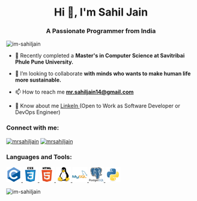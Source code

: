 <h1 align="center">Hi 👋, I'm Sahil Jain</h1>
<h3 align="center">A Passionate Programmer from India</h3>

<p align="left"> <img src="https://komarev.com/ghpvc/?username=im-sahiljain&label=Profile%20views&color=0e75b6&style=flat" alt="im-sahiljain" /> </p>

- 🌱 Recently completed a **Master's in Computer Science at Savitribai Phule Pune University.**

- 👯 I’m looking to collaborate **with minds who wants to make human life more sustainable.**

- 📫 How to reach me **mr.sahiljain14@gmail.com**

- 📄 Know about me  <a href="https://www.linkedin.com/in/mrsahiljain/">LinkeIn </a> (Open to Work as Software Developer or DevOps Engineer)

<h3 align="left">Connect with me:</h3>
<p align="left">
<a href="https://linkedin.com/in/mrsahiljain" target="blank"><img align="center" src="https://raw.githubusercontent.com/rahuldkjain/github-profile-readme-generator/master/src/images/icons/Social/linked-in-alt.svg" alt="mrsahiljain" height="30" width="40" /></a>
<a href="https://www.hackerrank.com/mrsahiljain" target="blank"><img align="center" src="https://raw.githubusercontent.com/rahuldkjain/github-profile-readme-generator/master/src/images/icons/Social/hackerrank.svg" alt="mrsahiljain" height="30" width="40" /></a>
</p>

<h3 align="left">Languages and Tools:</h3>
<p align="left"> <a href="https://www.cprogramming.com/" target="_blank" rel="noreferrer"> <img src="https://raw.githubusercontent.com/devicons/devicon/master/icons/c/c-original.svg" alt="c" width="40" height="40"/> </a> 
<a href="https://www.w3schools.com/css/" target="_blank" rel="noreferrer"> <img src="https://raw.githubusercontent.com/devicons/devicon/master/icons/css3/css3-original-wordmark.svg" alt="css3" width="40" height="40"/> </a>
</a> <a href="https://www.w3.org/html/" target="_blank" rel="noreferrer"> <img src="https://raw.githubusercontent.com/devicons/devicon/master/icons/html5/html5-original-wordmark.svg" alt="html5" width="40" height="40"/> </a> 
<a href="https://www.linux.org/" target="_blank" rel="noreferrer"> <img src="https://raw.githubusercontent.com/devicons/devicon/master/icons/linux/linux-original.svg" alt="linux" width="40" height="40"/> </a> 
<a href="https://www.mysql.com/" target="_blank" rel="noreferrer"> <img src="https://raw.githubusercontent.com/devicons/devicon/master/icons/mysql/mysql-original-wordmark.svg" alt="mysql" width="40" height="40"/> </a>
<a href="https://www.postgresql.org" target="_blank" rel="noreferrer"> <img src="https://raw.githubusercontent.com/devicons/devicon/master/icons/postgresql/postgresql-original-wordmark.svg" alt="postgresql" width="40" height="40"/> </a>
<a href="https://www.python.org" target="_blank" rel="noreferrer"> <img src="https://raw.githubusercontent.com/devicons/devicon/master/icons/python/python-original.svg" alt="python" width="40" height="40"/> </a> 
</p>
<p><img align="left" src="https://github-readme-stats.vercel.app/api/top-langs?username=im-sahiljain&show_icons=true&locale=en&layout=compact" alt="im-sahiljain" /></p>


